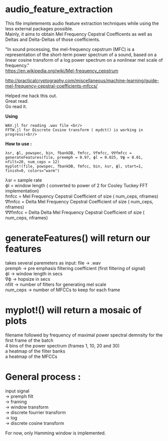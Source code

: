 # audio_feature_extraction


This file impletements audio feature extraction techniques while using the less external packages possible.<br/>
Mainly, it aims to obtain Mel Frequency Cepstral Coefficents as well as Deltas and Delta-Deltas of those coefficients.<br/>

"In sound processing, the mel-frequency cepstrum (MFC) is a representation of the short-term power spectrum of a sound, based on a linear cosine transform of a log power spectrum on a nonlinear mel scale of frequency."<br/>
https://en.wikipedia.org/wiki/Mel-frequency_cepstrum

http://practicalcryptography.com/miscellaneous/machine-learning/guide-mel-frequency-cepstral-coefficients-mfccs/<br/>

Helped me hack this out.<br/>
Great read.<br/>
Go read it.<br/>


<strong>Using</strong><br/>

    WAV.jl for reading .wav file <br/>
    FFTW.jl for Discrete Cosine transform ( mydct() is working in progress)<br/>

<strong>How to use :</strong><br/>

    λsr, ϕl, powspec, bin, fbankDB, fmfcc, ∇fmfcc, ∇∇fmfcc = generateFeatures(file, preemph = 0.97, ϕl = 0.025, ∇ϕ = 0.01, nfilt=20, num_ceps = 12)
    myplot!(file, powspec, fbankDB, fmfcc, bin, λsr, ϕl, start=1, finish=0, colors="warm")

   λsr = sample rate<br/>
   ϕl = window length ( converted to power of 2 for Cooley Tuckey FFT implementation)<br/>
   fmfcc = Mel Frequency Cepstral Coefficient of size ( num_ceps, nframes)<br/>
   ∇fmfcc = Delta Mel Frequency Cepstral Coefficient of size ( num_ceps, nframes)<br/>
   ∇∇fmfcc = Delta Delta Mel Frequency Cepstral Coefficient of size ( num_ceps, nframes)<br/>
    
  #   generateFeatures() will return our features
   takes several paremeters as input:
       file -> .wav <br/>
       premph -> pre emphasis filtering coefficient (first filtering of signal) <br/>
       ϕl -> window length in secs <br/>
       ∇ϕ -> hopsize in secs <br/>
       nfilt -> number of filters for generating mel scale <br/>
       num_ceps -> number of MFCCs to keep for each frame <br/>



 #   myplot!() will return a mosaic of plots
   filename followed by frequency of maximal power spectral demnsity for the first frame of the batch<br/>
   4 bins of the power spectrum (frames 1, 10, 20 and 30)<br/>
   a heatmap of the filter banks<br/>
   a heatmap of the MFCCs<br/>



  #  General process :
   input signal <br/>
        -> premph filt <br/>
        -> framing <br/>
        -> window transform <br/>
        -> discrete fourrier transform <br/>
        -> log <br/>
        -> discrete cosine transform<br/>

   For now, only Hamming window is implemented.

